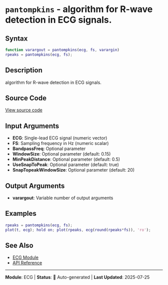 # `pantompkins` - algorithm for R-wave detection in ECG signals.

## Syntax

```matlab
function varargout = pantompkins(ecg, fs, varargin)
rpeaks = pantompkins(ecg, fs);
```

## Description

algorithm for R-wave detection in ECG signals.

## Source Code

[View source code](../../../src/ecg/pantompkins.m)

## Input Arguments

- **ECG**: Single-lead ECG signal (numeric vector)
- **FS**: Sampling frequency in Hz (numeric scalar)
- **BandpassFreq**: Optional parameter
- **WindowSize**: Optional parameter (default: 0.15)
- **MinPeakDistance**: Optional parameter (default: 0.5)
- **UseSnapToPeak**: Optional parameter (default: true)
- **SnapTopeakWindowSize**: Optional parameter (default: 20)

## Output Arguments

- **varargout**: Variable number of output arguments

## Examples

```matlab
rpeaks = pantompkins(ecg, fs);
plot(t, ecg); hold on; plot(rpeaks, ecg(round(rpeaks*fs)), 'ro');
```

## See Also

- [ECG Module](README.md)
- [API Reference](../README.md)

---

**Module**: ECG | **Status**: 🔄 Auto-generated | **Last Updated**: 2025-07-25
